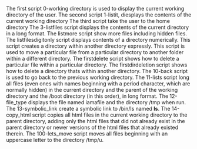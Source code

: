 The first script 0-working directory is used to display the current working directory of the user.
The second script 1-listit, diesplays the contents of the current working directory
The third script take the user to the home directory
The 3-listfiles script displays the contents of the current directory in a long format.
The listmore script show more files including hidden files.
The listfilesdigitonly script displays contents of a directory numerically.
This script creates a directory within another directory expressly.
This script is used to move a particular file from a particular directory to another folder within a different directory.
The firstdelete script shows how to delete a particular file within a particular directory.
The firstdirdeletion script shows how to delete a directory thats within another directory.
The 10-back script is used to go back to the previous working directory.
The 11-lists script long  all files (even ones with names beginning with a period character, which are normally hidden) in the current directory and the parent of the working directory and the /boot directory (in this order), in long format.
The 12-file_type displays the file named iamafile and the directory /tmp when run.
The 13-symbolic_link create a symbolic link to /bin/ls named __ls__.
The 14-copy_html script copies all html files in the current working directory to the parent directory, adding only the html files that did not already exist in the parent directory or newer versions of the html files that already existed therein.
The 100-lets_move script moves  all files beginning with an uppercase letter to the directory /tmp/u.
